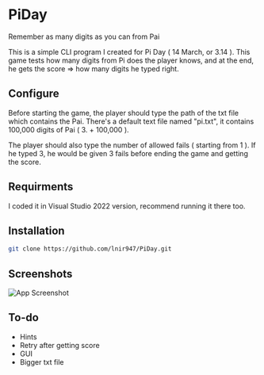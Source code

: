 # PiDay
Remember as many digits as you can from Pai

This is a simple CLI program I created for Pi Day ( 14 March, or 3.14 ).
This game tests how many digits from Pi does the player knows, and at the end, he gets the score => how many digits he typed right.

## Configure
Before starting the game, the player should type the path of the txt file which contains the Pai.
There's a default text file named "pi.txt", it contains 100,000 digits of Pai ( 3. + 100,000 ).

The player should also type the number of allowed fails ( starting from 1 ). 
If he typed 3, he would be given 3 fails before ending the game and getting the score.

## Requirments 
I coded it in Visual Studio 2022 version, recommend running it there too.

## Installation

```bash
git clone https://github.com/lnir947/PiDay.git
```


## Screenshots

![App Screenshot](https://i.ibb.co/2ZnXd8m/Screenshot-1.jpg)

## To-do

- Hints
- Retry after getting score
- GUI
- Bigger txt file
